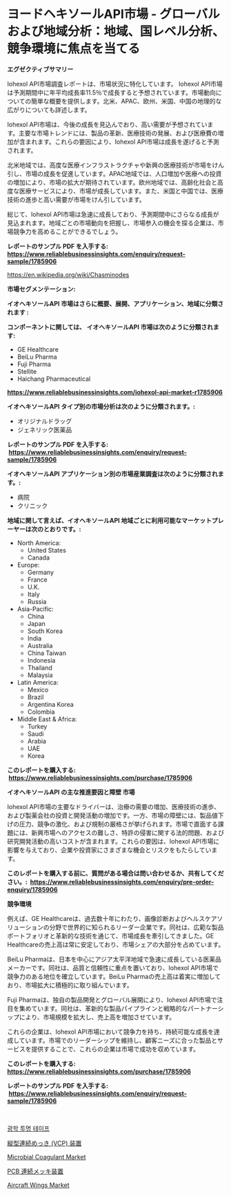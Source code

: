 <p><h1>ヨードヘキソールAPI市場 - グローバルおよび地域分析：地域、国レベル分析、競争環境に焦点を当てる</h1></p><p><strong>エグゼクティブサマリー</strong></p>
<p><p>Iohexol API市場調査レポートは、市場状況に特化しています。 Iohexol API市場は予測期間中に年平均成長率11.5％で成長すると予想されています。市場動向についての簡単な概要を提供します。北米、APAC、欧州、米国、中国の地理的な広がりについても詳述します。</p><p>Iohexol API市場は、今後の成長を見込んでおり、高い需要が予想されています。主要な市場トレンドには、製品の革新、医療技術の発展、および医療費の増加が含まれます。これらの要因により、Iohexol API市場は成長を遂げると予測されます。</p><p>北米地域では、高度な医療インフラストラクチャや新興の医療技術が市場をけん引し、市場の成長を促進しています。APAC地域では、人口増加や医療への投資の増加により、市場の拡大が期待されています。欧州地域では、高齢化社会と高度な医療サービスにより、市場が成長しています。また、米国と中国では、医療技術の進歩と高い需要が市場をけん引しています。</p><p>総じて、Iohexol API市場は急速に成長しており、予測期間中にさらなる成長が見込まれます。地域ごとの市場動向を把握し、市場参入の機会を探る企業は、市場競争力を高めることができるでしょう。</p></p>
<p><strong>レポートのサンプル PDF を入手する: <a href="https://www.reliablebusinessinsights.com/enquiry/request-sample/1785906">https://www.reliablebusinessinsights.com/enquiry/request-sample/1785906</a></strong></p>
<p><a href="https://en.wikipedia.org/wiki/Chasminodes">https://en.wikipedia.org/wiki/Chasminodes</a></p>
<p><strong>市場セグメンテーション:</strong></p>
<p><strong> イオヘキソールAPI 市場はさらに概要、展開、アプリケーション、地域に分類されます :</strong></p>
<p><strong>コンポーネントに関しては、 イオヘキソールAPI 市場は次のように分類されます: &nbsp;</strong></p>
<p><ul><li>GE Healthcare</li><li>BeiLu Pharma</li><li>Fuji Pharma</li><li>Stellite</li><li>Haichang Pharmaceutical</li></ul></p>
<p><strong><a href="https://www.reliablebusinessinsights.com/iohexol-api-market-r1785906">https://www.reliablebusinessinsights.com/iohexol-api-market-r1785906</a></strong></p>
<p><strong> イオヘキソールAPI タイプ別の市場分析は次のように分類されます。:</strong></p>
<p><ul><li>オリジナルドラッグ</li><li>ジェネリック医薬品</li></ul></p>
<p><strong>レポートのサンプル PDF を入手する: &nbsp;<a href="https://www.reliablebusinessinsights.com/enquiry/request-sample/1785906">https://www.reliablebusinessinsights.com/enquiry/request-sample/1785906</a></strong></p>
<p><strong> イオヘキソールAPI アプリケーション別の市場産業調査は次のように分類されます。:</strong></p>
<p><ul><li>病院</li><li>クリニック</li></ul></p>
<p><strong>地域に関して言えば、イオヘキソールAPI 地域ごとに利用可能なマーケットプレーヤーは次のとおりです。:</strong></p>
<p><ul>
    <li>
        North America:
        <ul>
            <li>United States</li>
            <li>Canada</li>
        </ul>
    </li>
    <li>
        Europe:
        <ul>
            <li>Germany</li>
            <li>France</li>
            <li>U.K.</li>
            <li>Italy</li>
            <li>Russia</li>
        </ul>
    </li>
    <li>
        Asia-Pacific:
        <ul>
            <li>China</li>
            <li>Japan</li>
            <li>South Korea</li>
            <li>India</li>
            <li>Australia</li>
            <li>China Taiwan</li>
            <li>Indonesia</li>
            <li>Thailand</li>
            <li>Malaysia</li>
        </ul>
    </li>
    <li>
        Latin America:
        <ul>
            <li>Mexico</li>
            <li>Brazil</li>
            <li>Argentina Korea</li>
            <li>Colombia</li>
        </ul>
    </li>
    <li>
        Middle East & Africa:
        <ul>
            <li>Turkey</li>
            <li>Saudi</li>
            <li>Arabia</li>
            <li>UAE</li>
            <li>Korea</li>
        </ul>
    </li>
    </ul></p>
<p><strong>このレポートを購入する: &nbsp;<a href="https://www.reliablebusinessinsights.com/purchase/1785906">https://www.reliablebusinessinsights.com/purchase/1785906</a></strong></p>
<p><strong>イオヘキソールAPI の主な推進要因と障壁 市場</strong></p>
<p><p>Iohexol API市場の主要なドライバーは、治療の需要の増加、医療技術の進歩、および製薬会社の投資と開発活動の増加です。一方、市場の障壁には、製品値下げの圧力、競争の激化、および規制の厳格さが挙げられます。市場で直面する課題には、新興市場へのアクセスの難しさ、特許の侵害に関する法的問題、および研究開発活動の高いコストが含まれます。これらの要因は、Iohexol API市場に影響を与えており、企業や投資家にさまざまな機会とリスクをもたらしています。</p></p>
<p><strong>このレポートを購入する前に、質問がある場合は問い合わせるか、共有してください。:&nbsp; <a href="https://www.reliablebusinessinsights.com/enquiry/pre-order-enquiry/1785906">https://www.reliablebusinessinsights.com/enquiry/pre-order-enquiry/1785906</a></strong></p>
<p><strong>競争環境</strong></p>
<p><p>例えば、GE Healthcareは、過去数十年にわたり、画像診断およびヘルスケアソリューションの分野で世界的に知られるリーダー企業です。同社は、広範な製品ポートフォリオと革新的な技術を通じて、市場成長を牽引してきました。GE Healthcareの売上高は常に安定しており、市場シェアの大部分を占めています。</p><p>BeiLu Pharmaは、日本を中心にアジア太平洋地域で急速に成長している医薬品メーカーです。同社は、品質と信頼性に重点を置いており、Iohexol API市場で競争力のある地位を確立しています。BeiLu Pharmaの売上高は着実に増加しており、市場拡大に積極的に取り組んでいます。</p><p>Fuji Pharmaは、独自の製品開発とグローバル展開により、Iohexol API市場で注目を集めています。同社は、革新的な製品パイプラインと戦略的なパートナーシップにより、市場規模を拡大し、売上高を増加させています。</p><p>これらの企業は、Iohexol API市場において競争力を持ち、持続可能な成長を達成しています。市場でのリーダーシップを維持し、顧客ニーズに合った製品とサービスを提供することで、これらの企業は市場で成功を収めています。</p></p>
<p><strong>このレポートを購入する: &nbsp; <a href="https://www.reliablebusinessinsights.com/purchase/1785906">https://www.reliablebusinessinsights.com/purchase/1785906</a></strong></p>
<p><strong>レポートのサンプル PDF を入手する: &nbsp;<a href="https://www.reliablebusinessinsights.com/enquiry/request-sample/1785906">https://www.reliablebusinessinsights.com/enquiry/request-sample/1785906</a></strong><strong></strong></p>
<p>&nbsp;</p>
<p><p><a href="https://github.com/solomonbode85/Market-Research-Report-List-1/blob/main/5102482163571.md">광학 투명 테이프</a></p><p><a href="https://github.com/schmahlson/Market-Research-Report-List-2/blob/main/5367125153120.md">縦型連続めっき (VCP) 装置</a></p><p><a href="https://github.com/shotows/Market-Research-Report-List-3/blob/main/microbial-coagulant-market.md">Microbial Coagulant Market</a></p><p><a href="https://github.com/TerrellConn/Market-Research-Report-List-1/blob/main/2012740153121.md">PCB 連続メッキ装置</a></p><p><a href="https://issuu.com/reportprime-2/docs/aircraft-wings-market-size-2030.pptx">Aircraft Wings Market</a></p></p>